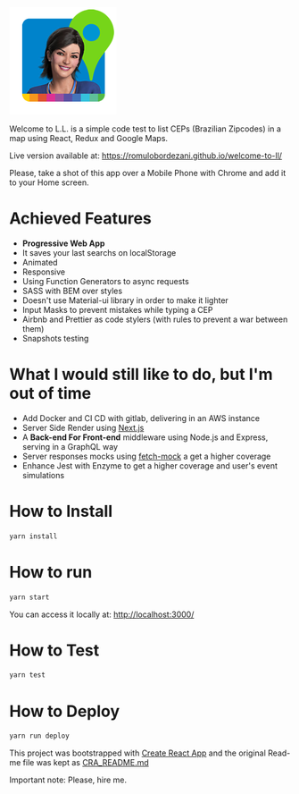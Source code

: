 ![](public/android-chrome-192x192.png?raw=true)

Welcome to L.L. is a simple code test to list CEPs (Brazilian Zipcodes) in a map using React, Redux and Google Maps.

Live version available at: https://romulobordezani.github.io/welcome-to-ll/
 
Please, take a shot of this app over a Mobile Phone with Chrome and add it to your Home screen.

# Achieved Features
- **Progressive Web App**
- It saves your last searchs on localStorage
- Animated 
- Responsive
- Using Function Generators to async requests
- SASS with BEM over styles
- Doesn't use Material-ui library in order to make it lighter
- Input Masks to prevent mistakes while typing a CEP
- Airbnb and Prettier as code stylers (with rules to prevent a war between them)
- Snapshots testing

# What I would still like to do, but I'm out of time
- Add Docker and CI CD with gitlab, delivering in an AWS instance
- Server Side Render using [Next.js](https://nextjs.org/)
- A **Back-end For Front-end** middleware using Node.js and Express, serving in a GraphQL way
- Server responses mocks using [fetch-mock](https://www.npmjs.com/package/fetch-mock) a get a higher coverage
- Enhance Jest with Enzyme to get a higher coverage and user's event simulations

# How to Install
```bash
yarn install
```


# How to run
```bash
yarn start
```

You can access it locally at: [http://localhost:3000/](http://localhost:3000/)


# How to Test
```bash
yarn test
```

# How to Deploy
```bash
yarn run deploy
```

This project was bootstrapped with [Create React App](https://github.com/facebookincubator/create-react-app) and the original Read-me file was kept as [CRA_README.md](CRA_README.md)

Important note: Please, hire me. 
